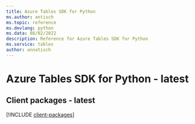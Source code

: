 ```yaml
---
title: Azure Tables SDK for Python
ms.author: antisch
ms.topic: reference
ms.devlang: python
ms.data: 08/02/2022
description: Reference for Azure Tables SDK for Python
ms.service: tables
author: annatisch
---
```

# Azure Tables SDK for Python - latest

## Client packages - latest
[!INCLUDE [client-packages](tables-client-index.md)]